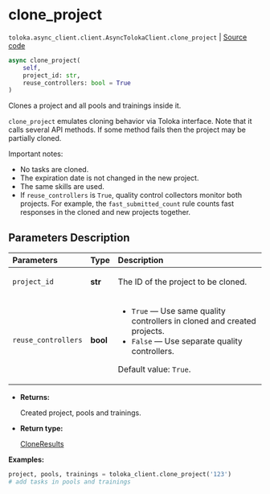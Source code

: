 # clone_project
`toloka.async_client.client.AsyncTolokaClient.clone_project` | [Source code](https://github.com/Toloka/toloka-kit/blob/v1.2.0/src/async_client/client.py#L0)

```python
async clone_project(
    self,
    project_id: str,
    reuse_controllers: bool = True
)
```

Clones a project and all pools and trainings inside it.


`clone_project` emulates cloning behavior via Toloka interface. Note that it calls several API methods. If some method fails then the project may be partially cloned.

Important notes:
* No tasks are cloned.
* The expiration date is not changed in the new project.
* The same skills are used.
* If `reuse_controllers` is `True`, quality control collectors monitor both projects.
    For example, the `fast_submitted_count` rule counts fast responses in the cloned and new projects together.

## Parameters Description

| Parameters | Type | Description |
| :----------| :----| :-----------|
`project_id`|**str**|<p>The ID of the project to be cloned.</p>
`reuse_controllers`|**bool**|<ul> <li>`True` — Use same quality controllers in cloned and created projects.</li> <li>`False` — Use separate quality controllers.</li> </ul> <p>Default value: `True`.</p>

* **Returns:**

  Created project, pools and trainings.

* **Return type:**

  [CloneResults](toloka.client.clone_results.CloneResults.md)

**Examples:**


```python
project, pools, trainings = toloka_client.clone_project('123')
# add tasks in pools and trainings
```
